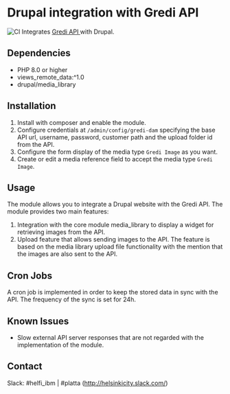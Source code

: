 # Drupal integration with Gredi API

![CI](https://github.com/City-of-Helsinki/drupal-module-helfi-gredi/workflows/CI/badge.svg)
Integrates [Gredi API ](https://helsinki.contenthub.fi/) with Drupal.

## Dependencies

- PHP 8.0 or higher
- views_remote_data:^1.0
- drupal/media_library

## Installation

1. Install with composer and enable the module.
2. Configure credentials at `/admin/config/gredi-dam` specifying the base API url, username,
password, customer path and the upload folder id from the API.
3. Configure the form display of the media type `Gredi Image` as you want.
4. Create or edit a media reference field to accept the media type `Gredi Image`.


## Usage

The module allows you to integrate a Drupal website with the Gredi API.
The module provides two main features:
1. Integration with the core module media_library to display a widget for retrieving images from the API.
2. Upload feature that allows sending images to the API. The feature is based on the media library upload
file functionality with the mention that the images are also sent to the API.

## Cron Jobs

A cron job is implemented in order to keep the stored data in sync with the API.
The frequency of the sync is set for 24h.

## Known Issues

- Slow external API server responses that are not regarded with the implementation of the module.

## Contact

Slack: #helfi_ibm | #platta (http://helsinkicity.slack.com/)


